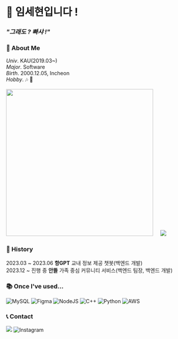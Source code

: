 # 👋 임세현입니다 !

### ***"그래도 ? 빠샤 !"***

### 📣 About Me
*Univ*. KAU(2019.03~)  
*Major*. Software  
*Birth*. 2000.12.05, Incheon  
*Hobby*. 🎶 🎸  
<br>
<img src="https://github-readme-stats.vercel.app/api?username=LimSeHyeon&show_icons=true&theme=ambient_gradient" width="400px">&nbsp;&nbsp;&nbsp;&nbsp;&nbsp;<img src= "http://mazassumnida.wtf/api/v2/generate_badge?boj=dlatpgus1205">
<br>
### 🔖 History
 2023.03 ~ 2023.06 **항GPT** 교내 정보 제공 챗봇(백엔드 개발)  
 2023.12 ~ 진행 중 **안뜰** 가족 중심 커뮤니티 서비스(백엔드 팀장, 백엔드 개발)

### 📚 Once I've used...
![MySQL](https://img.shields.io/badge/mysql-4479A1.svg?style=for-the-badge&logo=mysql&logoColor=white)
![Figma](https://img.shields.io/badge/figma-%23F24E1E.svg?style=for-the-badge&logo=figma&logoColor=white)
![NodeJS](https://img.shields.io/badge/node.js-6DA55F?style=for-the-badge&logo=node.js&logoColor=white)
![C++](https://img.shields.io/badge/c++-%2300599C.svg?style=for-the-badge&logo=c%2B%2B&logoColor=white)
![Python](https://img.shields.io/badge/python-3776AB.svg?style=for-the-badge&logo=python&logoColor=white)
![AWS](https://img.shields.io/badge/AWS-%23FF9900.svg?style=for-the-badge&logo=amazon-aws&logoColor=white)
<br>
### 📞 Contact
![](https://img.shields.io/badge/Naver-2DB400?style=for-the-badge&logo=Naver&logoColor=white)
![Instagram](https://img.shields.io/badge/Instagram-E4405F?style=for-the-badge&logo=Instagram&logoColor=white) 
<br>
<br>




<!--
**LimSeHyeon/LimSehyeon** is a ✨ _special_ ✨ repository because its `README.md` (this file) appears on your GitHub profile.

Here are some ideas to get you started:

- 🔭 I’m currently working on ...
- 🌱 I’m currently learning ...
- 👯 I’m looking to collaborate on ...
- 🤔 I’m looking for help with ...
- 💬 Ask me about ...
- 📫 How to reach me: ...
- 😄 Pronouns: ...
- ⚡ Fun fact: ...
-->
